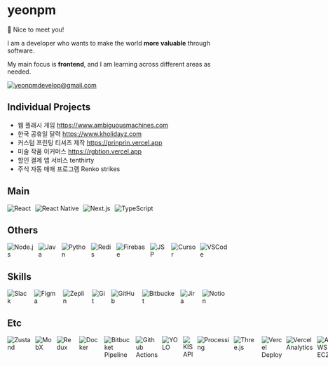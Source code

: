# yeonpm

👋 Nice to meet you!

<div>
<p>I am a developer who wants to make the world <b>more valuable</b> through software.</p>
<p>My main focus is <b>frontend</b>, and I am learning across different areas as needed.</p>
</div>

<a href="mailto:yeonpmdevelop@gmail.com">
<img src="https://img.shields.io/badge/yeonpmdevelop@gmail.com-EA4335?style=for-the-badge&logo=gmail&logoColor=white" alt="yeonpmdevelop@gmail.com" />
</a>

## Individual Projects

- 웹 플래시 게임 https://www.ambiguousmachines.com
- 한국 공휴일 달력 https://www.kholidayz.com
- 커스텀 프린팅 티셔츠 제작 https://prinprin.vercel.app
- 미술 작품 이커머스 https://rgbtion.vercel.app
- 할인 결제 앱 서비스 tenthirty
- 주식 자동 매매 프로그램 Renko strikes
  <!-- - 대학교 축제 정리 사이트 https://www.campusival.vercel.app -->
  <!-- - 성격 테스트 웹서비스 https://www.roloru.vercel.app -->

## Main

<div style="display: flex; gap: 10px;">
<img src="https://img.shields.io/badge/React-20232A?style=for-the-badge&logo=react&logoColor=61DAFB" alt="React" />
<img src="https://img.shields.io/badge/React_Native-20232A?style=for-the-badge&logo=react&logoColor=61DAFB" alt="React Native" />
<img src="https://img.shields.io/badge/Next.js-000000?style=for-the-badge&logo=nextdotjs&logoColor=white" alt="Next.js" />
<img src="https://img.shields.io/badge/TypeScript-007ACC?style=for-the-badge&logo=typescript&logoColor=white" alt="TypeScript" />
</div>

## Others

<div style="display: flex; gap: 10px;">
<img src="https://img.shields.io/badge/Node.js-339933?style=for-the-badge&logo=nodedotjs&logoColor=white" alt="Node.js" />
<img src="https://img.shields.io/badge/Java-DC382D?style=for-the-badge&logo=openjdk&logoColor=white" alt="Java" />
<img src="https://img.shields.io/badge/Python-3776AB?style=for-the-badge&logo=python&logoColor=white" alt="Python" />
<img src="https://img.shields.io/badge/Redis-DC382D?style=for-the-badge&logo=redis&logoColor=white" alt="Redis" />
<img src="https://img.shields.io/badge/Firebase-FF9900?style=for-the-badge&logo=firebase&logoColor=white" alt="Firebase" />
<img src="https://img.shields.io/badge/JSP-DC382D?style=for-the-badge&logo=jsp&logoColor=white" alt="JSP" />
<img src="https://img.shields.io/badge/cursor-000000?style=for-the-badge&logo=cursor&logoColor=white" alt="Cursor" />
<img src="https://img.shields.io/badge/VSCode-007ACC?style=for-the-badge&logo=visualstudiocode&logoColor=white" alt="VSCode" />
</div>

## Skills

<div style="display: flex; gap: 10px;">
<img src="https://img.shields.io/badge/Slack-4A154B?style=for-the-badge&logo=slack&logoColor=white" alt="Slack" />
<img src="https://img.shields.io/badge/Figma-F24E1E?style=for-the-badge&logo=figma&logoColor=white" alt="Figma" />
<img src="https://img.shields.io/badge/Zeplin-FDBD39?style=for-the-badge&logo=zeplin&logoColor=black" alt="Zeplin" />
<img src="https://img.shields.io/badge/Git-F05032?style=for-the-badge&logo=git&logoColor=white" alt="Git" />
<img src="https://img.shields.io/badge/GitHub-181717?style=for-the-badge&logo=github&logoColor=white" alt="GitHub" />
<img src="https://img.shields.io/badge/Bitbucket-0052CC?style=for-the-badge&logo=bitbucket&logoColor=white" alt="Bitbucket" />
<img src="https://img.shields.io/badge/Jira-0052CC?style=for-the-badge&logo=jira&logoColor=white" alt="Jira" />
<img src="https://img.shields.io/badge/Notion-000000?style=for-the-badge&logo=notion&logoColor=white" alt="Notion" />
</div>

## Etc

<div style="display: flex; gap: 10px;">
<img src="https://img.shields.io/badge/Zustand-000000?style=for-the-badge&logo=zustand&logoColor=white" alt="Zustand" />
<img src="https://img.shields.io/badge/MobX-000000?style=for-the-badge&logo=mobx&logoColor=white" alt="MobX" />
<img src="https://img.shields.io/badge/Redux-764ABC?style=for-the-badge&logo=redux&logoColor=white" alt="Redux" />
<img src="https://img.shields.io/badge/Docker-2496ED?style=for-the-badge&logo=docker&logoColor=white" alt="Docker" />
<img src="https://img.shields.io/badge/Bitbucket_Pipeline-0052CC?style=for-the-badge&logo=bitbucket&logoColor=white" alt="Bitbucket Pipeline" />
<img src="https://img.shields.io/badge/github_actions-000000?style=for-the-badge&logo=githubactions&logoColor=white" alt="Github Actions" />
<img src="https://img.shields.io/badge/YOLO-00FFFF?style=for-the-badge&logo=yolo&logoColor=black" alt="YOLO" />
<img src="https://img.shields.io/badge/KIS_API-000000?style=for-the-badge&logo=kis&logoColor=white" alt="KIS API" />
<img src="https://img.shields.io/badge/Processing-006699?style=for-the-badge&logo=processingfoundation&logoColor=white" alt="Processing" />
<img src="https://img.shields.io/badge/Three.js-000000?style=for-the-badge&logo=three.js&logoColor=white" alt="Three.js" />
<img src="https://img.shields.io/badge/vercel_deploy-000000?style=for-the-badge&logo=vercel&logoColor=white" alt="Vercel Deploy" />
<img src="https://img.shields.io/badge/vercel_analytics-000000?style=for-the-badge&logo=vercel&logoColor=white" alt="Vercel Analytics" />
<img src="https://img.shields.io/badge/AWS_EC2-FF9900?style=for-the-badge&logo=amazonec2&logoColor=white" alt="AWS EC2" />
<img src="https://img.shields.io/badge/AWS_Route53-FF9900?style=for-the-badge&logo=amazonroute53&logoColor=white" alt="AWS Route53" />
<img src="https://img.shields.io/badge/Google_Adsense-4285F4?style=for-the-badge&logo=googleadsense&logoColor=white" alt="Google Adsense" />
<img src="https://img.shields.io/badge/Firestore-FF9900?style=for-the-badge&logo=firebase&logoColor=white" alt="Firestore" />
<img src="https://img.shields.io/badge/Firebase_Storage-FF9900?style=for-the-badge&logo=firebase&logoColor=white" alt="Firebase Storage" />
<img src="https://img.shields.io/badge/Firebase_Notification-FF9900?style=for-the-badge&logo=firebase&logoColor=white" alt="Firebase Notification" />
<img src="https://img.shields.io/badge/Firebase_Authentication-FF9900?style=for-the-badge&logo=firebase&logoColor=white" alt="Firebase Authentication" />
<img src="https://img.shields.io/badge/google_recaptcha-4285F4?style=for-the-badge&logo=recaptcha&logoColor=white" alt="Google reCAPTCHA" />
<img src="https://img.shields.io/badge/Slack_Webhook-4A154B?style=for-the-badge&logo=slack&logoColor=white" alt="Slack Webhook" />
<img src="https://img.shields.io/badge/Discord_Webhook-5865F2?style=for-the-badge&logo=discord&logoColor=white" alt="Discord Webhook" />
</div>

